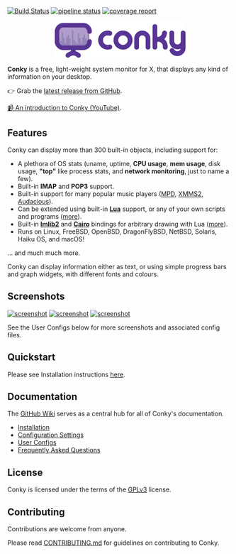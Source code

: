[![Build Status](https://travis-ci.com/Conky-for-macOS/conky-for-macOS.svg?branch=forConkyX)](https://travis-ci.com/Conky-for-macOS/conky-for-macOS) [![pipeline status](https://gitlab.com/brndnmtthws-oss/conky/badges/master/pipeline.svg)](https://gitlab.com/brndnmtthws-oss/conky/commits/master) [![coverage report](https://gitlab.com/brndnmtthws-oss/conky/badges/master/coverage.svg)](https://gitlab.com/brndnmtthws-oss/conky/commits/master)

<p align="center"><img width="300" src="logo/conky-logotype-horizontal-violet.png"></p>

**Conky** is a free, light-weight system monitor for X, that displays
any kind of information on your desktop.

👉 Grab the [latest release from GitHub](https://github.com/brndnmtthws/conky/releases/latest).

[📹 An introduction to Conky (YouTube)](https://www.youtube.com/watch?v=bHtpLEoRKmg&t=19s).

## Features

Conky can display more than 300 built-in objects, including support for:

- A plethora of OS stats (uname, uptime, **CPU usage**, **mem
  usage**, disk usage, **"top"** like process stats, and **network
  monitoring**, just to name a few).
- Built-in **IMAP** and **POP3** support.
- Built-in support for many popular music players ([MPD][],
  [XMMS2][], [Audacious][]).
- Can be extended using built-in [**Lua**](lua) support, or any of your
  own scripts and programs ([more](https://github.com/brndnmtthws/conky/wiki#tutorial)).
- Built-in [**Imlib2**][imlib2] and [**Cairo**][cairo] bindings for arbitrary drawing
  with Lua ([more](https://github.com/brndnmtthws/conky/wiki/Lua)).
- Runs on Linux, FreeBSD, OpenBSD, DragonFlyBSD, NetBSD, Solaris, Haiku OS, and macOS!

... and much much more.

Conky can display information either as text, or using simple progress
bars and graph widgets, with different fonts and colours.

## Screenshots

[![screenshot](https://github.com/brndnmtthws/conky/wiki/configs/brenden/screenshot-thumb.png)](https://raw.github.com/wiki/brndnmtthws/conky/configs/brenden/screenshot.png)
[![screenshot](https://github.com/brndnmtthws/conky/wiki/configs/ke49/screenshot-thumb.png)](https://raw.github.com/wiki/brndnmtthws/conky/configs/ke49/screenshot.png)
[![screenshot](https://github.com/brndnmtthws/conky/wiki/configs/jc/screenshot-thumb.png)](https://raw.github.com/wiki/brndnmtthws/conky/configs/jc/screenshot.png)

See the User Configs below for more screenshots and associated config files.

## Quickstart

Please see Installation instructions [here](https://github.com/Conky-for-macOS/conky-for-macOS/wiki/How-to-install).

## Documentation

The [GitHub Wiki](https://github.com/brndnmtthws/conky/wiki) serves as a central hub for all of
Conky's documentation.

- [Installation](https://github.com/brndnmtthws/conky/wiki/Installation)
- [Configuration Settings](https://github.com/brndnmtthws/conky/wiki/Configurations)
- [User Configs](https://github.com/brndnmtthws/conky/wiki/Configs)
- [Frequently Asked Questions](https://github.com/brndnmtthws/conky/wiki/FAQ)

## License

Conky is licensed under the terms of the [GPLv3](LICENSE) license.

## Contributing

Contributions are welcome from anyone.

Please read [CONTRIBUTING.md](CONTRIBUTING.md) for guidelines on contributing to Conky.

[mpd]: https://musicpd.org/
[xmms2]: https://github.com/xmms2/wiki/wiki
[audacious]: https://audacious-media-player.org/
[luawiki]: https://en.wikipedia.org/wiki/Lua_%28programming_language%29
[imlib2]: https://docs.enlightenment.org/api/imlib2/html/
[cairo]: https://www.cairographics.org/
